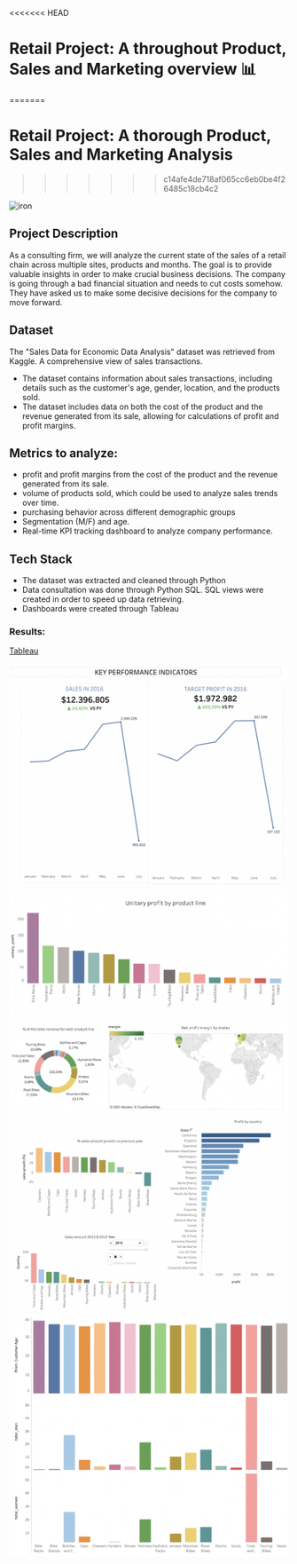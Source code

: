 

<<<<<<< HEAD

# Retail Project: A throughout Product, Sales and Marketing overview 📊
=======
# Retail Project: A thorough Product, Sales and Marketing Analysis
>>>>>>> c14afe4de718af065cc6eb0be4f26485c18cb4c2

![iron](https://imageio.forbes.com/specials-images/imageserve/5fb20cea5764e0806374bb73/The-5-Biggest-Retail-Trends-In-2021/960x0.jpg?format=jpg&width=960)

## Project Description

As a consulting firm,  we will analyze the current state of the sales of a retail chain across multiple sites, products and months. The goal is to provide valuable insights in order to make crucial business decisions. The company is going through a bad financial situation and needs to cut costs somehow. They have asked us to make some decisive decisions for the company to move forward.

## Dataset

The "Sales Data for Economic Data Analysis" dataset was retrieved from Kaggle. A comprehensive view of sales transactions.
- The dataset contains information about sales transactions, including details such as the customer's age, gender, location, and the products sold.
- The dataset includes data on both the cost of the product and the revenue generated from its sale, allowing for calculations of profit and profit margins.


## Metrics to analyze:

- profit and profit margins from the cost of the product and the revenue generated from its sale.
- volume of products sold, which could be used to analyze sales trends over time.
- purchasing behavior across different demographic groups
- Segmentation (M/F) and age.
- Real-time KPI tracking dashboard to analyze company performance.

## Tech Stack
- The dataset was extracted and cleaned through Python
- Data consultation was done through Python SQL. SQL views were created in order to speed up data retrieving.
- Dashboards were created through Tableau

### Results:

[Tableau](https://public.tableau.com/app/profile/miguel.palos.pou/viz/sales_16847743934250/Story1?publish=yes)

![pic1](img/pic1.png)
![pic2](img/pic2.png)
![pic3](img/pic3.png)
![pic4](img/pic4.png)




